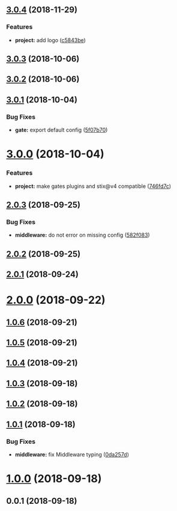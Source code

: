 <a name="3.0.4"></a>
## [3.0.4](https://github.com/SpoonX/stix-gates/compare/v3.0.3...v3.0.4) (2018-11-29)


### Features

* **project:** add logo ([c5843be](https://github.com/SpoonX/stix-gates/commit/c5843be))



<a name="3.0.3"></a>
## [3.0.3](https://github.com/SpoonX/stix-gates/compare/v3.0.2...v3.0.3) (2018-10-06)



<a name="3.0.2"></a>
## [3.0.2](https://github.com/SpoonX/stix-gates/compare/v3.0.1...v3.0.2) (2018-10-06)



<a name="3.0.1"></a>
## [3.0.1](https://github.com/SpoonX/stix-gates/compare/v3.0.0...v3.0.1) (2018-10-04)


### Bug Fixes

* **gate:** export default config ([5f07b70](https://github.com/SpoonX/stix-gates/commit/5f07b70))



<a name="3.0.0"></a>
# [3.0.0](https://github.com/SpoonX/stix-gates/compare/v2.0.3...v3.0.0) (2018-10-04)


### Features

* **project:** make gates plugins and stix@v4 compatible ([746fd7c](https://github.com/SpoonX/stix-gates/commit/746fd7c))



<a name="2.0.3"></a>
## [2.0.3](https://github.com/SpoonX/stix-gates/compare/v2.0.2...v2.0.3) (2018-09-25)


### Bug Fixes

* **middleware:** do not error on missing config ([582f083](https://github.com/SpoonX/stix-gates/commit/582f083))



<a name="2.0.2"></a>
## [2.0.2](https://github.com/SpoonX/stix-gates/compare/v2.0.1...v2.0.2) (2018-09-25)



<a name="2.0.1"></a>
## [2.0.1](https://github.com/SpoonX/stix-gates/compare/v2.0.0...v2.0.1) (2018-09-24)



<a name="2.0.0"></a>
# [2.0.0](https://github.com/SpoonX/stix-gates/compare/v1.0.6...v2.0.0) (2018-09-22)



<a name="1.0.6"></a>
## [1.0.6](https://github.com/SpoonX/stix-gates/compare/v1.0.5...v1.0.6) (2018-09-21)



<a name="1.0.5"></a>
## [1.0.5](https://github.com/SpoonX/stix-gates/compare/v1.0.4...v1.0.5) (2018-09-21)



<a name="1.0.4"></a>
## [1.0.4](https://github.com/SpoonX/stix-gates/compare/v1.0.3...v1.0.4) (2018-09-21)



<a name="1.0.3"></a>
## [1.0.3](https://github.com/SpoonX/stix-gates/compare/v1.0.2...v1.0.3) (2018-09-18)



<a name="1.0.2"></a>
## [1.0.2](https://github.com/SpoonX/stix-gates/compare/v1.0.1...v1.0.2) (2018-09-18)



<a name="1.0.1"></a>
## [1.0.1](https://github.com/SpoonX/stix-gates/compare/v1.0.0...v1.0.1) (2018-09-18)


### Bug Fixes

* **middleware:** fix Middleware typing ([0da257d](https://github.com/SpoonX/stix-gates/commit/0da257d))



<a name="1.0.0"></a>
# [1.0.0](https://github.com/SpoonX/stix-gates/compare/v0.0.1...v1.0.0) (2018-09-18)



<a name="0.0.1"></a>
## 0.0.1 (2018-09-18)




